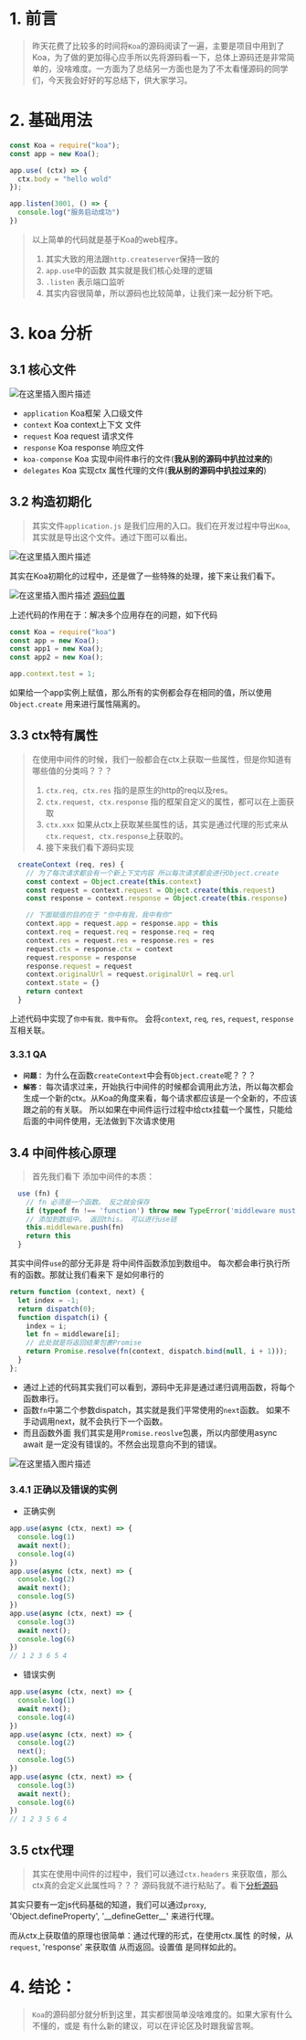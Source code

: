 # 1. 前言
> 昨天花费了比较多的时间将`Koa`的源码阅读了一遍，主要是项目中用到了Koa，为了做的更加得心应手所以先将源码看一下，总体上源码还是非常简单的，没啥难度。一方面为了总结另一方面也是为了不太看懂源码的同学们，今天我会好好的写总结下，供大家学习。

# 2. 基础用法
```js
const Koa = require("koa");
const app = new Koa();

app.use( (ctx) => {
  ctx.body = "hello wold"
});

app.listen(3001, () => {
  console.log("服务启动成功")
})
```

> 以上简单的代码就是基于Koa的web程序。
> 1. 其实大致的用法跟`http.createserver`保持一致的
> 2. `app.use`中的函数 其实就是我们核心处理的逻辑
> 3. `.listen` 表示端口监听
> 4. 其实内容很简单，所以源码也比较简单，让我们来一起分析下吧。

# 3. koa 分析
## 3.1 核心文件
![在这里插入图片描述](https://img-blog.csdnimg.cn/2b27317ced5042818f97eed3b005dbb5.png)
- `application` Koa框架 入口级文件
- `context` Koa context上下文 文件
- `request` Koa request 请求文件
- `response` Koa response 响应文件
- `koa-componse` Koa 实现中间件串行的文件(**我从别的源码中扒拉过来的**)
- `delegates` Koa 实现ctx 属性代理的文件(**我从别的源码中扒拉过来的**)

## 3.2 构造初期化
> 其实文件`application.js` 是我们应用的入口。我们在开发过程中导出`Koa`,其实就是导出这个文件。通过下图可以看出。

![在这里插入图片描述](https://img-blog.csdnimg.cn/5856306e35ec45dab31ab8b1936f5623.png)

其实在Koa初期化的过程中，还是做了一些特殊的处理，接下来让我们看下。

![在这里插入图片描述](https://img-blog.csdnimg.cn/64ea85616fa64690a9e67aa8280a7977.png)
[源码位置](https://github.com/a572251465/source-code-debugger/blob/main/Code/koa/lib/application.js)

上述代码的作用在于：解决多个应用存在的问题，如下代码
```js
const Koa = require("koa")
const app = new Koa();
const app1 = new Koa();
const app2 = new Koa();

app.context.test = 1;
```
如果给一个app实例上赋值，那么所有的实例都会存在相同的值，所以使用`Object.create` 用来进行属性隔离的。

## 3.3 ctx特有属性
> 在使用中间件的时候，我们一般都会在ctx上获取一些属性，但是你知道有哪些值的分类吗？？？
> 1. `ctx.req, ctx.res` 指的是原生的http的req以及res。
> 2. `ctx.request, ctx.response` 指的框架自定义的属性，都可以在上面获取
> 3. `ctx.xxx` 如果从ctx上获取某些属性的话，其实是通过代理的形式来从`ctx.request, ctx.response`上获取的。
> 4. 接下来我们看下源码实现

```js
  createContext (req, res) {
    // 为了每次请求都会有一个新上下文内容 所以每次请求都会进行Object.create
    const context = Object.create(this.context)
    const request = context.request = Object.create(this.request)
    const response = context.response = Object.create(this.response)

    // 下面赋值的目的在于 "你中有我，我中有你"
    context.app = request.app = response.app = this
    context.req = request.req = response.req = req
    context.res = request.res = response.res = res
    request.ctx = response.ctx = context
    request.response = response
    response.request = request
    context.originalUrl = request.originalUrl = req.url
    context.state = {}
    return context
  }
```

上述代码中实现了`你中有我，我中有你`。 会将`context`, `req`, `res`, `request`, `response` 互相关联。

### 3.3.1 QA
- **`问题：`** 为什么在函数`createContext`中会有`Object.create`呢？？？
- **`解答：`** 每次请求过来，开始执行中间件的时候都会调用此方法，所以每次都会生成一个新的ctx。从Koa的角度来看，每个请求都应该是一个全新的，不应该跟之前的有关联。 所以如果在中间件运行过程中给ctx挂载一个属性，只能给后面的中间件使用，无法做到下次请求使用

## 3.4 中间件核心原理
> 首先我们看下 添加中间件的本质：

```js
  use (fn) {
    // fn 必须是一个函数。 反之就会保存
    if (typeof fn !== 'function') throw new TypeError('middleware must be a function!')
    // 添加到数组中。 返回this。 可以进行use链
    this.middleware.push(fn)
    return this
  }
```

其实中间件`use`的部分无非是 将中间件函数添加到数组中。 每次都会串行执行所有的函数。那就让我们看来下 是如何串行的

```js
return function (context, next) {
  let index = -1;
  return dispatch(0);
  function dispatch(i) {
    index = i;
    let fn = middleware[i];
    // 此处就是将返回结果包裹Promise
    return Promise.resolve(fn(context, dispatch.bind(null, i + 1)));
  }
};
```

- 通过上述的代码其实我们可以看到，源码中无非是通过递归调用函数，将每个函数串行。
- 函数`fn`中第二个参数dispatch，其实就是我们平常使用的`next`函数。 如果不手动调用next，就不会执行下一个函数。
- 而且函数外面 我们其实是用`Promise.reoslve`包裹，所以内部使用async await 是一定没有错误的。不然会出现意向不到的错误。

![在这里插入图片描述](https://img-blog.csdnimg.cn/ed2169797f4049d59c15210a5d5966db.png#pic_center)


### 3.4.1 正确以及错误的实例
- 正确实例

```js
app.use(async (ctx, next) => {
  console.log(1)
  await next();
  console.log(4)
})
app.use(async (ctx, next) => {
  console.log(2)
  await next();
  console.log(5)
})
app.use(async (ctx, next) => {
  console.log(3)
  await next();
  console.log(6)
})
// 1 2 3 6 5 4
```

- 错误实例

```js
app.use(async (ctx, next) => {
  console.log(1)
  await next();
  console.log(4)
})
app.use(async (ctx, next) => {
  console.log(2)
  next();
  console.log(5)
})
app.use(async (ctx, next) => {
  console.log(3)
  await next();
  console.log(6)
})
// 1 2 3 5 6 4
```

## 3.5 ctx代理

> 其实在使用中间件的过程中，我们可以通过`ctx.headers` 来获取值，那么ctx真的会定义此属性吗？？？ 源码我就不进行粘贴了。看下[分析源码](https://github.com/a572251465/source-code-debugger/blob/main/Code/koa/lib/context.js)

其实只要有一定js代码基础的知道，我们可以通过`proxy`, 'Object.defineProperty', '\_\_defineGetter\_\_' 来进行代理。

而从ctx上获取值的原理也很简单：通过代理的形式，在使用ctx.属性 的时候，从`request`, 'response' 来获取值 从而返回。设置值 是同样如此的。

# 4. 结论：
> `Koa`的源码部分就分析到这里，其实都很简单没啥难度的。如果大家有什么不懂的，或是 有什么新的建议，可以在评论区及时跟我留言啊。